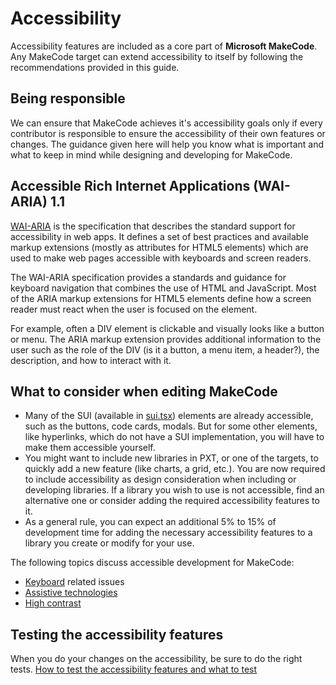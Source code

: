 # Accessibility

Accessibility features are included as a core part of **Microsoft MakeCode**. Any MakeCode target can extend accessibility to itself by following the recommendations provided in this guide.

## Being responsible

We can ensure that MakeCode achieves it's accessibility goals only if every contributor is responsible to ensure the accessibility of their own features or changes. The guidance given here will help you know what is important and what to keep in mind while designing and developing for MakeCode.

## Accessible Rich Internet Applications (WAI-ARIA) 1.1

[WAI-ARIA](http://www.w3.org/TR/wai-aria-1.1/) is the specification that describes the standard support for accessibility in web apps. It defines a set of best practices and available markup extensions (mostly as attributes for HTML5 elements) which are used to make web pages accessible with keyboards and screen readers.

The WAI-ARIA specification provides a standards and guidance for keyboard navigation that combines the use of HTML and JavaScript. Most of the ARIA markup extensions for HTML5 elements define how a screen reader must react when the user is focused on the element.

For example, often a DIV element is clickable and visually looks like a button or menu. The ARIA markup extension provides additional information to the user such as the role of the DIV (is it a button, a menu item, a header?), the description, and how to interact with it.

## What to consider when editing MakeCode

* Many of the SUI (available in [sui.tsx](https://github.com/Microsoft/pxt/blob/master/webapp/src/sui.tsx)) elements are already accessible, such as the buttons, code cards, modals. But for some other elements, like hyperlinks, which do not have a SUI implementation, you will have to make them accessible yourself.
* You might want to include new libraries in PXT, or one of the targets, to quickly add a new feature (like charts, a grid, etc.). You are now required to include accessibility as design consideration when including or developing libraries. If a library you wish to use is not accessible, find an alternative one or consider adding the required accessibility features to it.
* As a general rule, you can expect an additional 5% to 15% of development time for adding the necessary accessibility features to a library you create or modify for your use.

The following topics discuss accessible development for MakeCode:

* [Keyboard](/develop/accessibility/accessibility-keyboard) related issues
* [Assistive technologies](/develop/accessibility/accessibility-screen-reader)
* [High contrast](/develop/accessibility/accessibility-high-contrast)

## Testing the accessibility features

When you do your changes on the accessibility, be sure to do the right tests.
[How to test the accessibility features and what to test](/develop/accessibility/accessibility-testing)